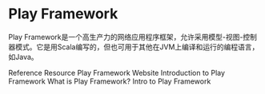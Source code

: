 # Play Framework

Play Framework是一个高生产力的网络应用程序框架，允许采用模型-视图-控制器模式。它是用Scala编写的，但也可用于其他在JVM上编译和运行的编程语言，如Java。

<ResourceGroupTitle>Reference Resource</ResourceGroupTitle>
<BadgeLink colorScheme='blue' badgeText='Official Website' href='https://www.playframework.com/'>Play Framework Website</BadgeLink>
<BadgeLink badgeText='Watch' href='https://youtu.be/bLrmnjPQsZc'>Introduction to Play Framework</BadgeLink>
<BadgeLink colorScheme='yellow' badgeText='Read' href='https://en.wikipedia.org/wiki/Play_Framework'>What is Play Framework?</BadgeLink>
<BadgeLink colorScheme='yellow' badgeText='Read' href='https://www.baeldung.com/java-intro-to-the-play-framework'>Intro to Play Framework</BadgeLink>